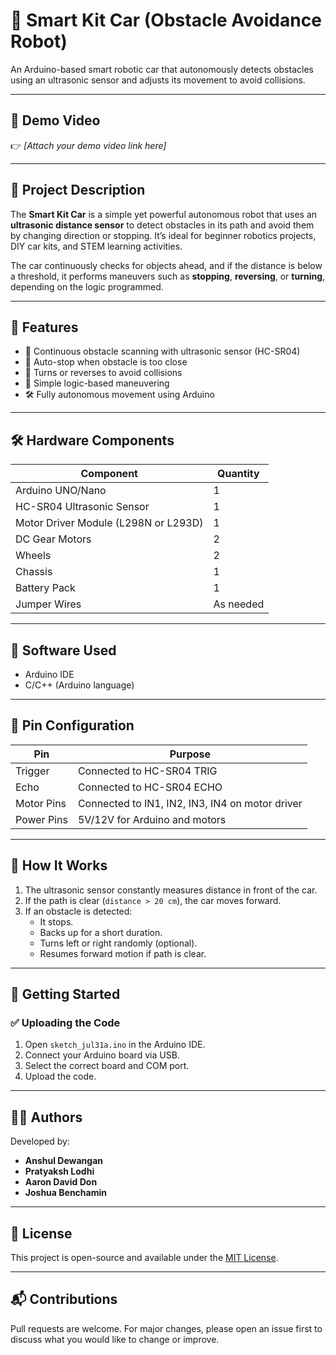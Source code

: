 # 🚗 Smart Kit Car (Obstacle Avoidance Robot)

An Arduino-based smart robotic car that autonomously detects obstacles using an ultrasonic sensor and adjusts its movement to avoid collisions.

---

## 🎥 Demo Video

👉 *[Attach your demo video link here]*

---

## 📌 Project Description

The **Smart Kit Car** is a simple yet powerful autonomous robot that uses an **ultrasonic distance sensor** to detect obstacles in its path and avoid them by changing direction or stopping. It’s ideal for beginner robotics projects, DIY car kits, and STEM learning activities.

The car continuously checks for objects ahead, and if the distance is below a threshold, it performs maneuvers such as **stopping**, **reversing**, or **turning**, depending on the logic programmed.

---

## 🧠 Features

- 🔄 Continuous obstacle scanning with ultrasonic sensor (HC-SR04)
- 🚫 Auto-stop when obstacle is too close
- 🔄 Turns or reverses to avoid collisions
- 🧩 Simple logic-based maneuvering
- 🛠️ Fully autonomous movement using Arduino

---

## 🛠️ Hardware Components

| Component                 | Quantity |
|--------------------------|----------|
| Arduino UNO/Nano         | 1        |
| HC-SR04 Ultrasonic Sensor| 1        |
| Motor Driver Module (L298N or L293D)| 1        |
| DC Gear Motors           | 2        |
| Wheels                   | 2        |
| Chassis                  | 1        |
| Battery Pack             | 1        |
| Jumper Wires             | As needed |

---

## 🧰 Software Used

- Arduino IDE
- C/C++ (Arduino language)

---

## 🔌 Pin Configuration

| Pin         | Purpose                     |
|-------------|-----------------------------|
| Trigger     | Connected to HC-SR04 TRIG   |
| Echo        | Connected to HC-SR04 ECHO   |
| Motor Pins  | Connected to IN1, IN2, IN3, IN4 on motor driver |
| Power Pins  | 5V/12V for Arduino and motors |

---

## 📜 How It Works

1. The ultrasonic sensor constantly measures distance in front of the car.
2. If the path is clear (`distance > 20 cm`), the car moves forward.
3. If an obstacle is detected:
   - It stops.
   - Backs up for a short duration.
   - Turns left or right randomly (optional).
   - Resumes forward motion if path is clear.

---

## 🚀 Getting Started

### ✅ Uploading the Code
1. Open `sketch_jul31a.ino` in the Arduino IDE.
2. Connect your Arduino board via USB.
3. Select the correct board and COM port.
4. Upload the code.

---

## 👨‍💻 Authors

Developed by:

- **Anshul Dewangan**
- **Pratyaksh Lodhi**
- **Aaron David Don**
- **Joshua Benchamin**

---

## 📝 License

This project is open-source and available under the [MIT License](LICENSE).

---

## 📬 Contributions

Pull requests are welcome. For major changes, please open an issue first to discuss what you would like to change or improve.



